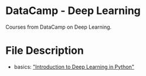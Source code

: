 # DataCamp - Deep Learning
Courses from DataCamp on Deep Learning.

# File Description
 - basics: ["Introduction to Deep Learning in Python"](https://learn.datacamp.com/courses/introduction-to-deep-learning-in-python)
